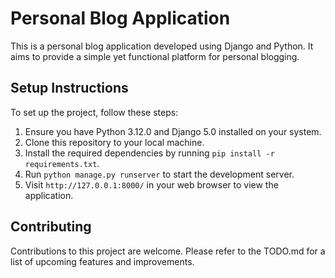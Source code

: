 # Personal Blog Application

This is a personal blog application developed using Django and Python. It aims to provide a simple yet functional platform for personal blogging.

## Setup Instructions

To set up the project, follow these steps:

1. Ensure you have Python 3.12.0 and Django 5.0 installed on your system.
2. Clone this repository to your local machine.
3. Install the required dependencies by running `pip install -r requirements.txt`.
4. Run `python manage.py runserver` to start the development server.
5. Visit `http://127.0.0.1:8000/` in your web browser to view the application.

## Contributing

Contributions to this project are welcome. Please refer to the TODO.md for a list of upcoming features and improvements.